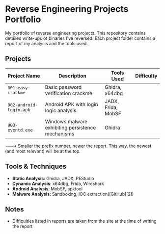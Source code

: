 # Reverse Engineering Projects Portfolio
My portfolio of reverse engineering projects. This repository contains detailed write-ups of binaries I've reversed. Each project folder contains a report of my analysis and the tools used.

## Projects 

| Project Name            | Description                                       | Tools Used                  | Difficulty    |
| ----------------------- | ------------------------------------------------- | --------------------------- | ------------- |
| `001-easy-crackme`      | Basic password verification crackme               | Ghidra, x64dbg              |               |
| `002-android-login.apk` | Android APK with login logic analysis             | JADX, Frida, MobSF          |               |
| `003-eventd.exe`        | Windows malware exhibiting persistence mechanisms | Ghidra                      |               |

---> Smaller the prefix number, newer the report. This way, the newest (and most relevant) will be at the top.

##  Tools & Techniques

* **Static Analysis**: Ghidra, JADX, PEStudio
* **Dynamic Analysis**: x64dbg, Frida, Wireshark
* **Android Analysis**: MobSF, apktool
* **Malware Analysis**: Sandboxing, IOC extraction([GitHub][2])

## Notes
- Difficulties listed in reports are taken from the site at the time of writing the report
